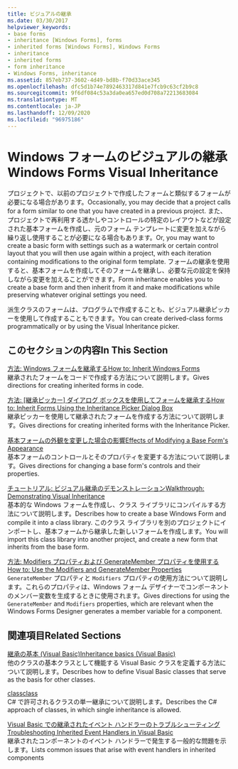 ```yaml
---
title: ビジュアルの継承
ms.date: 03/30/2017
helpviewer_keywords:
- base forms
- inheritance [Windows Forms], forms
- inherited forms [Windows Forms], Windows Forms
- inheritance
- inherited forms
- form inheritance
- Windows Forms, inheritance
ms.assetid: 857eb737-3602-4d49-bd8b-f70d33ace345
ms.openlocfilehash: dfc5d1b74e7892463317d841e7fcb9c63cf2b9c8
ms.sourcegitcommit: 9f6df084c53a3da0ea657ed0d708a72213683084
ms.translationtype: MT
ms.contentlocale: ja-JP
ms.lasthandoff: 12/09/2020
ms.locfileid: "96975186"
---
```

# <a name="windows-forms-visual-inheritance"></a><span data-ttu-id="3a374-102">Windows フォームのビジュアルの継承</span><span class="sxs-lookup"><span data-stu-id="3a374-102">Windows Forms Visual Inheritance</span></span>

<span data-ttu-id="3a374-103">プロジェクトで、以前のプロジェクトで作成したフォームと類似するフォームが必要になる場合があります。</span><span class="sxs-lookup"><span data-stu-id="3a374-103">Occasionally, you may decide that a project calls for a form similar to one that you have created in a previous project.</span></span> <span data-ttu-id="3a374-104">また、プロジェクトで再利用する透かしやコントロールの特定のレイアウトなどが設定された基本フォームを作成し、元のフォーム テンプレートに変更を加えながら繰り返し使用することが必要になる場合もあります。</span><span class="sxs-lookup"><span data-stu-id="3a374-104">Or, you may want to create a basic form with settings such as a watermark or certain control layout that you will then use again within a project, with each iteration containing modifications to the original form template.</span></span> <span data-ttu-id="3a374-105">フォームの継承を使用すると、基本フォームを作成してそのフォームを継承し、必要な元の設定を保持しながら変更を加えることができます。</span><span class="sxs-lookup"><span data-stu-id="3a374-105">Form inheritance enables you to create a base form and then inherit from it and make modifications while preserving whatever original settings you need.</span></span>  
  
 <span data-ttu-id="3a374-106">派生クラスのフォームは、プログラムで作成することも、ビジュアル継承ピッカーを使用して作成することもできます。</span><span class="sxs-lookup"><span data-stu-id="3a374-106">You can create derived-class forms programmatically or by using the Visual Inheritance picker.</span></span>  
  
## <a name="in-this-section"></a><span data-ttu-id="3a374-107">このセクションの内容</span><span class="sxs-lookup"><span data-stu-id="3a374-107">In This Section</span></span>  

 [<span data-ttu-id="3a374-108">方法: Windows フォームを継承する</span><span class="sxs-lookup"><span data-stu-id="3a374-108">How to: Inherit Windows Forms</span></span>](how-to-inherit-windows-forms.md)  
 <span data-ttu-id="3a374-109">継承されたフォームをコードで作成する方法について説明します。</span><span class="sxs-lookup"><span data-stu-id="3a374-109">Gives directions for creating inherited forms in code.</span></span>  
  
 <span data-ttu-id="3a374-110">[方法: [継承ピッカー] ダイアログ ボックスを使用してフォームを継承する](how-to-inherit-forms-using-the-inheritance-picker-dialog-box.md)</span><span class="sxs-lookup"><span data-stu-id="3a374-110">[How to: Inherit Forms Using the Inheritance Picker Dialog Box](how-to-inherit-forms-using-the-inheritance-picker-dialog-box.md)</span></span>  
 <span data-ttu-id="3a374-111">継承ピッカーを使用して継承されたフォームを作成する方法について説明します。</span><span class="sxs-lookup"><span data-stu-id="3a374-111">Gives directions for creating inherited forms with the Inheritance Picker.</span></span>  
  
 [<span data-ttu-id="3a374-112">基本フォームの外観を変更した場合の影響</span><span class="sxs-lookup"><span data-stu-id="3a374-112">Effects of Modifying a Base Form's Appearance</span></span>](effects-of-modifying-base-form-appearance.md)  
 <span data-ttu-id="3a374-113">基本フォームのコントロールとそのプロパティを変更する方法について説明します。</span><span class="sxs-lookup"><span data-stu-id="3a374-113">Gives directions for changing a base form's controls and their properties.</span></span>  
  
 [<span data-ttu-id="3a374-114">チュートリアル: ビジュアル継承のデモンストレーション</span><span class="sxs-lookup"><span data-stu-id="3a374-114">Walkthrough: Demonstrating Visual Inheritance</span></span>](walkthrough-demonstrating-visual-inheritance.md)  
 <span data-ttu-id="3a374-115">基本的な Windows フォームを作成し、クラス ライブラリにコンパイルする方法について説明します。</span><span class="sxs-lookup"><span data-stu-id="3a374-115">Describes how to create a base Windows Form and compile it into a class library.</span></span> <span data-ttu-id="3a374-116">このクラス ライブラリを別のプロジェクトにインポートし、基本フォームから継承した新しいフォームを作成します。</span><span class="sxs-lookup"><span data-stu-id="3a374-116">You will import this class library into another project, and create a new form that inherits from the base form.</span></span>  
  
 [<span data-ttu-id="3a374-117">方法: Modifiers プロパティおよび GenerateMember プロパティを使用する</span><span class="sxs-lookup"><span data-stu-id="3a374-117">How to: Use the Modifiers and GenerateMember Properties</span></span>](how-to-use-the-modifiers-and-generatemember-properties.md)  
 <span data-ttu-id="3a374-118">`GenerateMember` プロパティと `Modifiers` プロパティの使用方法について説明します。これらのプロパティは、Windows フォーム デザイナーでコンポーネントのメンバー変数を生成するときに使用されます。</span><span class="sxs-lookup"><span data-stu-id="3a374-118">Gives directions for using the `GenerateMember` and `Modifiers` properties, which are relevant when the Windows Forms Designer generates a member variable for a component.</span></span>  
  
## <a name="related-sections"></a><span data-ttu-id="3a374-119">関連項目</span><span class="sxs-lookup"><span data-stu-id="3a374-119">Related Sections</span></span>  

 [<span data-ttu-id="3a374-120">継承の基本 (Visual Basic)</span><span class="sxs-lookup"><span data-stu-id="3a374-120">Inheritance basics (Visual Basic)</span></span>](/dotnet/visual-basic/programming-guide/language-features/objects-and-classes/inheritance-basics)  
 <span data-ttu-id="3a374-121">他のクラスの基本クラスとして機能する Visual Basic クラスを定義する方法について説明します。</span><span class="sxs-lookup"><span data-stu-id="3a374-121">Describes how to define Visual Basic classes that serve as the basis for other classes.</span></span>  
  
 [<span data-ttu-id="3a374-122">class</span><span class="sxs-lookup"><span data-stu-id="3a374-122">class</span></span>](/dotnet/csharp/language-reference/keywords/class)  
 <span data-ttu-id="3a374-123">C# で許可されるクラスの単一継承について説明します。</span><span class="sxs-lookup"><span data-stu-id="3a374-123">Describes the C# approach of classes, in which single inheritance is allowed.</span></span>  
  
 [<span data-ttu-id="3a374-124">Visual Basic での継承されたイベント ハンドラーのトラブルシューティング</span><span class="sxs-lookup"><span data-stu-id="3a374-124">Troubleshooting Inherited Event Handlers in Visual Basic</span></span>](/dotnet/visual-basic/programming-guide/language-features/events/troubleshooting-inherited-event-handlers)  
 <span data-ttu-id="3a374-125">継承されたコンポーネントのイベント ハンドラーで発生する一般的な問題を示します。</span><span class="sxs-lookup"><span data-stu-id="3a374-125">Lists common issues that arise with event handlers in inherited components</span></span>

